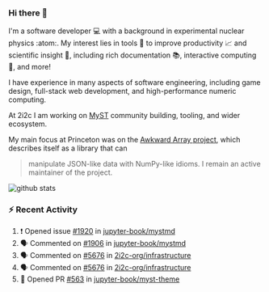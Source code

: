 ### Hi there 👋 

I'm a software developer 💻 with a background in experimental nuclear physics :atom:. My interest lies in tools :wrench: to improve productivity :chart_with_upwards_trend: and scientific insight :telescope:, including rich documentation 📚, interactive computing 🧮, and more! 

I have experience in many aspects of software engineering, including game design, full-stack web development, and high-performance numeric computing. 

At 2i2c I am working on [MyST](https://github.com/jupyter-book/mystmd) community building, tooling, and wider ecosystem. 

My main focus at Princeton was on the [Awkward Array project](awkward-array.org/), which describes itself as a library that can 
> manipulate JSON-like data with NumPy-like idioms. I remain an active maintainer of the project. 

![github stats](https://github-readme-stats.vercel.app/api?username=agoose77&show_icons=true&hide_rank=true&hide_title=true&bg_color=30,e76445,904e95&text_color=efe3ec&icon_color=efe3ec)
<!--
**agoose77/agoose77** is a ✨ _special_ ✨ repository because its `README.md` (this file) appears on your GitHub profile.

Here are some ideas to get you started:

- 🔭 I’m currently working on ...
- 🌱 I’m currently learning ...
- 👯 I’m looking to collaborate on ...
- 🤔 I’m looking for help with ...
- 💬 Ask me about ...
- 📫 How to reach me: ...
- 😄 Pronouns: ...
- ⚡ Fun fact: ...
-->

### :zap: Recent Activity

<!--START_SECTION:activity-->
1. ❗ Opened issue [#1920](https://github.com/jupyter-book/mystmd/issues/1920) in [jupyter-book/mystmd](https://github.com/jupyter-book/mystmd)
2. 🗣 Commented on [#1906](https://github.com/jupyter-book/mystmd/pull/1906#issuecomment-2724142276) in [jupyter-book/mystmd](https://github.com/jupyter-book/mystmd)
3. 🗣 Commented on [#5676](https://github.com/2i2c-org/infrastructure/issues/5676#issuecomment-2718867343) in [2i2c-org/infrastructure](https://github.com/2i2c-org/infrastructure)
4. 🗣 Commented on [#5676](https://github.com/2i2c-org/infrastructure/issues/5676#issuecomment-2718862396) in [2i2c-org/infrastructure](https://github.com/2i2c-org/infrastructure)
5. 💪 Opened PR [#563](https://github.com/jupyter-book/myst-theme/pull/563) in [jupyter-book/myst-theme](https://github.com/jupyter-book/myst-theme)
<!--END_SECTION:activity-->
